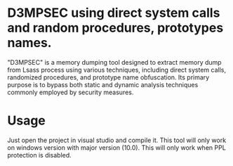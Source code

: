 # D3MPSEC using direct system calls and random procedures, prototypes names.
"D3MPSEC" is a memory dumping tool designed to extract memory dump from Lsass process using various techniques, including direct system calls, randomized procedures, and prototype name obfuscation. Its primary purpose is to bypass both static and dynamic analysis techniques commonly employed by security measures.
# Usage
Just open the project in visual studio and compile it.
This tool will only work on windows version with major version (10.0).
This will only work when PPL protection is disabled. 
